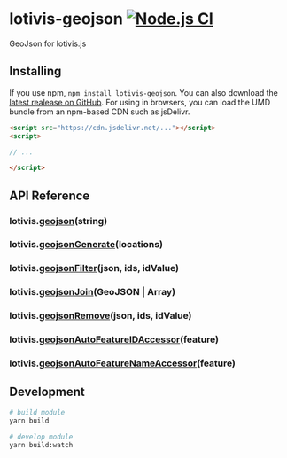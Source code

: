 # lotivis-geojson [![Node.js CI](https://github.com/lotivis/lotivis-geojson/actions/workflows/node.js.yml/badge.svg?branch=main)](https://github.com/lotivis/lotivis-geojson/actions/workflows/node.js.yml)

GeoJson for lotivis.js

## Installing

If you use npm, `npm install lotivis-geojson`. You can also download the [latest realease on GitHub](https://github.com/lotivis/lotivis-geojson/releases/latest). For using in browsers, you can load the UMD bundle from an npm-based CDN such as jsDelivr.

```html
<script src="https://cdn.jsdelivr.net/..."></script>
<script>

// ...

</script>

```

## API Reference

### lotivis.**[geojson](./src/geojson.js)**(string)

### lotivis.**[geojsonGenerate](./src/generate.js)**(locations)

### lotivis.**[geojsonFilter](./src/filter.js)**(json, ids, idValue)

### lotivis.**[geojsonJoin](./src/join.js)**(GeoJSON | Array<Feature>)

### lotivis.**[geojsonRemove](./src/remove.js)**(json, ids, idValue)

### lotivis.**[geojsonAutoFeatureIDAccessor](./src/feature.accessors.js)**(feature)

### lotivis.**[geojsonAutoFeatureNameAccessor](./src/feature.accessors.js)**(feature)

## Development

```bash
# build module
yarn build

# develop module
yarn build:watch
```
